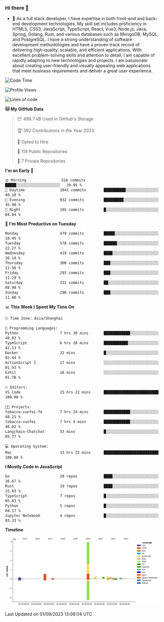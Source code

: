 ### Hi there 👋

- 🌱 As a full stack developer, I have expertise in both front-end and back-end development technologies. My skill set includes proficiency in HTML5, CSS3, JavaScript, TypeScript, React, Vue3, Node.js, Java, Spring, Golang, Rust, and various databases such as MongoDB, MySQL, and PostgreSQL. I have a strong understanding of software development methodologies and have a proven track record of delivering high-quality, scalable, and efficient applications. With excellent problem-solving skills and attention to detail, I am capable of rapidly adapting to new technologies and projects. I am passionate about creating user-friendly and visually appealing web applications that meet business requirements and deliver a great user experience.

<!--START_SECTION:waka-->
![Code Time](http://img.shields.io/badge/Code%20Time-1%2C122%20hrs%2055%20mins-blue)

![Profile Views](http://img.shields.io/badge/Profile%20Views-0-blue)

![Lines of code](https://img.shields.io/badge/From%20Hello%20World%20I%27ve%20Written-6.0%20million%20lines%20of%20code-blue)

**🐱 My GitHub Data** 

> 📦 496.7 kB Used in GitHub's Storage 
 > 
> 🏆 392 Contributions in the Year 2023
 > 
> 💼 Opted to Hire
 > 
> 📜 119 Public Repositories 
 > 
> 🔑 7 Private Repositories 
 > 
**I'm an Early 🐤** 

```text
🌞 Morning                518 commits         █████░░░░░░░░░░░░░░░░░░░░   19.95 % 
🌆 Daytime                1041 commits        ██████████░░░░░░░░░░░░░░░   40.10 % 
🌃 Evening                932 commits         █████████░░░░░░░░░░░░░░░░   35.90 % 
🌙 Night                  105 commits         █░░░░░░░░░░░░░░░░░░░░░░░░   04.04 % 
```
📅 **I'm Most Productive on Tuesday** 

```text
Monday                   479 commits         █████░░░░░░░░░░░░░░░░░░░░   18.45 % 
Tuesday                  578 commits         ██████░░░░░░░░░░░░░░░░░░░   22.27 % 
Wednesday                419 commits         ████░░░░░░░░░░░░░░░░░░░░░   16.14 % 
Thursday                 300 commits         ███░░░░░░░░░░░░░░░░░░░░░░   11.56 % 
Friday                   293 commits         ███░░░░░░░░░░░░░░░░░░░░░░   11.29 % 
Saturday                 231 commits         ██░░░░░░░░░░░░░░░░░░░░░░░   08.90 % 
Sunday                   296 commits         ███░░░░░░░░░░░░░░░░░░░░░░   11.40 % 
```


📊 **This Week I Spent My Time On** 

```text
🕑︎ Time Zone: Asia/Shanghai

💬 Programming Languages: 
Python                   7 hrs 30 mins       ████████████░░░░░░░░░░░░░   48.82 % 
TypeScript               6 hrs 28 mins       ███████████░░░░░░░░░░░░░░   42.13 % 
Docker                   22 mins             █░░░░░░░░░░░░░░░░░░░░░░░░   02.44 % 
ActionScript 3           17 mins             ░░░░░░░░░░░░░░░░░░░░░░░░░   01.93 % 
Ezhil                    16 mins             ░░░░░░░░░░░░░░░░░░░░░░░░░   01.78 % 

🔥 Editors: 
VS Code                  15 hrs 22 mins      █████████████████████████   100.00 % 

🐱‍💻 Projects: 
tobacco-xunfei-fe        7 hrs 24 mins       ████████████░░░░░░░░░░░░░   48.21 % 
tobacco-xunfei           7 hrs 4 mins        ████████████░░░░░░░░░░░░░   46.02 % 
Langchain-Chatchat       53 mins             █░░░░░░░░░░░░░░░░░░░░░░░░   05.77 % 

💻 Operating System: 
Mac                      15 hrs 22 mins      █████████████████████████   100.00 % 
```

**I Mostly Code in JavaScript** 

```text
Go                       20 repos            ████░░░░░░░░░░░░░░░░░░░░░   16.67 % 
Rust                     19 repos            ████░░░░░░░░░░░░░░░░░░░░░   15.83 % 
TypeScript               7 repos             █░░░░░░░░░░░░░░░░░░░░░░░░   05.83 % 
Python                   5 repos             █░░░░░░░░░░░░░░░░░░░░░░░░   04.17 % 
Jupyter Notebook         4 repos             █░░░░░░░░░░░░░░░░░░░░░░░░   03.33 % 
```



**Timeline**

![Lines of Code chart](https://raw.githubusercontent.com/elton/elton/main/assets/bar_graph.png)


 Last Updated on 01/09/2023 13:08:04 UTC
<!--END_SECTION:waka-->

<!--
**elton/elton** is a ✨ _special_ ✨ repository because its `README.md` (this file) appears on your GitHub profile.

Here are some ideas to get you started:

- 🔭 I’m currently working on ...
- 🌱 I’m currently learning ...
- 👯 I’m looking to collaborate on ...
- 🤔 I’m looking for help with ...
- 💬 Ask me about ...
- 📫 How to reach me: ...
- 😄 Pronouns: ...
- ⚡ Fun fact: ...
-->
